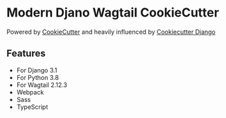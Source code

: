 # Modern Djano Wagtail CookieCutter

Powered by [CookieCutter](https://github.com/cookiecutter/cookiecutter) and heavily influenced by [Cookiecutter Django](https://github.com/pydanny/cookiecutter-django)

## Features

- For Django 3.1
- For Python 3.8
- For Wagtail 2.12.3
- Webpack
- Sass
- TypeScript
